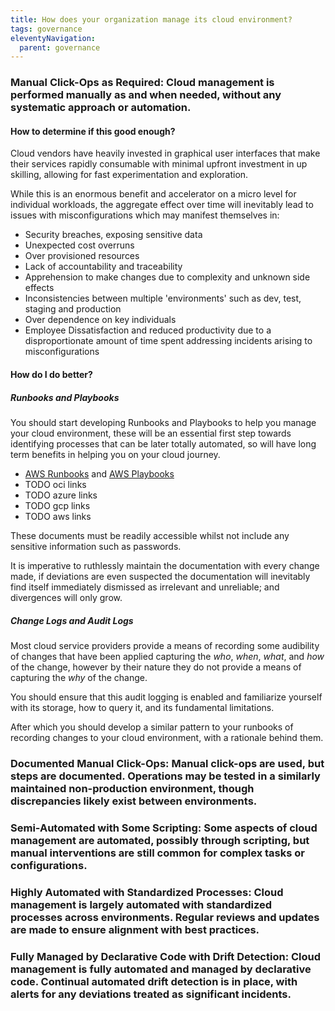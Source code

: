 ```yaml
---
title: How does your organization manage its cloud environment?
tags: governance
eleventyNavigation:
  parent: governance
---
```


### **Manual Click-Ops as Required:** Cloud management is performed manually as and when needed, without any systematic approach or automation.

#### How to determine if this good enough?

Cloud vendors have heavily invested in graphical user interfaces that make their services rapidly consumable with minimal upfront investment in up skilling, allowing for fast experimentation and exploration.

While this is an enormous benefit and accelerator on a micro level for individual workloads, the aggregate effect over time will inevitably lead to issues with misconfigurations which may manifest themselves in:

- Security breaches, exposing sensitive data
- Unexpected cost overruns
- Over provisioned resources
- Lack of accountability and traceability
- Apprehension to make changes due to complexity and unknown side effects
- Inconsistencies between multiple 'environments' such as dev, test, staging and production
- Over dependence on key individuals
- Employee Dissatisfaction and reduced productivity due to a disproportionate amount of time spent addressing incidents arising to misconfigurations

#### How do I do better?

##### Runbooks and Playbooks

You should start developing Runbooks and Playbooks to help you manage your cloud environment, these will be an essential first step towards identifying processes that can be later totally automated, so will have long term benefits in helping you on your cloud journey.

- [AWS Runbooks](https://wa.aws.amazon.com/wat.concept.runbook.en.html) and [AWS Playbooks](https://wa.aws.amazon.com/wat.concept.playbook.en.html)
- TODO oci links
- TODO azure links
- TODO gcp links
- TODO aws links

These documents must be readily accessible whilst not include any sensitive information such as passwords.

It is imperative to ruthlessly maintain the documentation with every change made, if deviations are even suspected the documentation will inevitably find itself immediately dismissed as irrelevant and unreliable; and divergences will only grow.

##### Change Logs and Audit Logs

Most cloud service providers provide a means of recording some audibility of changes that have been applied capturing the _who_, _when_, _what_, and _how_ of the change, however by their nature they do not provide a means of capturing the _why_ of the change.

You should ensure that this audit logging is enabled and familiarize yourself with its storage, how to query it, and its fundamental limitations.

After which you should develop a similar pattern to your runbooks of recording changes to your cloud environment, with a rationale behind them.

### **Documented Manual Click-Ops:** Manual click-ops are used, but steps are documented. Operations may be tested in a similarly maintained non-production environment, though discrepancies likely exist between environments.

### **Semi-Automated with Some Scripting:** Some aspects of cloud management are automated, possibly through scripting, but manual interventions are still common for complex tasks or configurations.

### **Highly Automated with Standardized Processes:** Cloud management is largely automated with standardized processes across environments. Regular reviews and updates are made to ensure alignment with best practices.

### **Fully Managed by Declarative Code with Drift Detection:** Cloud management is fully automated and managed by declarative code. Continual automated drift detection is in place, with alerts for any deviations treated as significant incidents.
